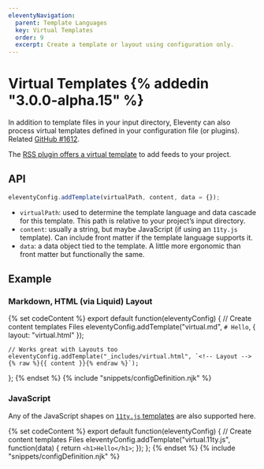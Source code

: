 ```yaml
---
eleventyNavigation:
  parent: Template Languages
  key: Virtual Templates
  order: 9
  excerpt: Create a template or layout using configuration only.
---
```

# Virtual Templates {% addedin "3.0.0-alpha.15" %}

In addition to template files in your input directory, Eleventy can also process virtual templates defined in your configuration file (or plugins). Related [GitHub #1612](https://github.com/11ty/eleventy/issues/1612).

The [RSS plugin offers a virtual template](/docs/plugins/rss.md#virtual-template) to add feeds to your project.

## API

```js
eleventyConfig.addTemplate(virtualPath, content, data = {});
```

* `virtualPath`: used to determine the template language and data cascade for this template. This path is relative to your project’s input directory.
* `content`: usually a string, but maybe JavaScript (if using an `11ty.js` template). Can include front matter if the template language supports it.
* `data`: a data object tied to the template. A little more ergonomic than front matter but functionally the same.

## Example

### Markdown, HTML (via Liquid) Layout

{% set codeContent %}
export default function(eleventyConfig) {
	// Create content templates Files
	eleventyConfig.addTemplate("virtual.md", `# Hello`, {
        	layout: "virtual.html"
	});

	// Works great with Layouts too
	eleventyConfig.addTemplate("_includes/virtual.html", `<!-- Layout -->{% raw %}{{ content }}{% endraw %}`);
};
{% endset %}
{% include "snippets/configDefinition.njk" %}

### JavaScript

Any of the JavaScript shapes on [`11ty.js` templates](/docs/languages/javascript.md) are also supported here.

{% set codeContent %}
export default function(eleventyConfig) {
	// Create content templates Files
	eleventyConfig.addTemplate("virtual.11ty.js", function(data) {
		return `<h1>Hello</h1>`;
	});
};
{% endset %}
{% include "snippets/configDefinition.njk" %}
